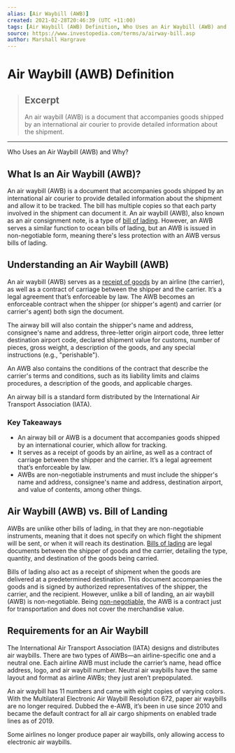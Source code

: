 ```yaml
---
alias: [Air Waybill (AWB)]
created: 2021-02-28T20:46:39 (UTC +11:00)
tags: [Air Waybill (AWB) Definition, Who Uses an Air Waybill (AWB) and Why?]
source: https://www.investopedia.com/terms/a/airway-bill.asp
author: Marshall Hargrave
---
```


# Air Waybill (AWB) Definition

> ## Excerpt
> An air waybill (AWB) is a document that accompanies goods shipped by an international air courier to provide detailed information about the shipment.

---

Who Uses an Air Waybill (AWB) and Why?
## What Is an Air Waybill (AWB)?

An air waybill (AWB) is a document that accompanies goods shipped by an international air courier to provide detailed information about the shipment and allow it to be tracked. The bill has multiple copies so that each party involved in the shipment can document it. An air waybill (AWB), also known as an air consignment note, is a type of [bill of lading](https://www.investopedia.com/terms/b/billoflading.asp). However, an AWB serves a similar function to ocean bills of lading, but an AWB is issued in non-negotiable form, meaning there's less protection with an AWB versus bills of lading.

## Understanding an Air Waybill (AWB)

An air waybill (AWB) serves as a [receipt of goods](https://www.investopedia.com/articles/investing/102413/cash-flow-statement-reviewing-cash-flow-operations.asp) by an airline (the carrier), as well as a contract of carriage between the shipper and the carrier. It’s a legal agreement that’s enforceable by law. The AWB becomes an enforceable contract when the shipper (or shipper's agent) and carrier (or carrier's agent) both sign the document. 

The airway bill will also contain the shipper's name and address, consignee's name and address, three-letter origin airport code, three letter destination airport code, declared shipment value for customs, number of pieces, gross weight, a description of the goods, and any special instructions (e.g., "perishable").

An AWB also contains the conditions of the contract that describe the carrier's terms and conditions, such as its liability limits and claims procedures, a description of the goods, and applicable charges.

An airway bill is a standard form distributed by the International Air Transport Association (IATA).

### Key Takeaways

-   An airway bill or AWB is a document that accompanies goods shipped by an international courier, which allow for tracking.
-   It serves as a receipt of goods by an airline, as well as a contract of carriage between the shipper and the carrier. It’s a legal agreement that’s enforceable by law.
-   AWBs are non-negotiable instruments and must include the shipper's name and address, consignee's name and address, destination airport, and value of contents, among other things.

## Air Waybill (AWB) vs. Bill of Landing

AWBs are unlike other bills of lading, in that they are non-negotiable instruments, meaning that it does not specify on which flight the shipment will be sent, or when it will reach its destination. [Bills of lading](https://www.investopedia.com/terms/b/billoflading.asp) are legal documents between the shipper of goods and the carrier, detailing the type, quantity, and destination of the goods being carried.

Bills of lading also act as a receipt of shipment when the goods are delivered at a predetermined destination. This document accompanies the goods and is signed by authorized representatives of the shipper, the carrier, and the recipient. However, unlike a bill of landing, an air waybill (AWB) is non-negotiable. Being [non-negotiable,](https://www.investopedia.com/terms/n/nonnegotiable.asp) the AWB is a contract just for transportation and does not cover the merchandise value.

## Requirements for an Air Waybill

The International Air Transport Association (IATA) designs and distributes air waybills. There are two types of AWBs—an airline-specific one and a neutral one. Each airline AWB must include the carrier’s name, head office address, logo, and air waybill number. Neutral air waybills have the same layout and format as airline AWBs; they just aren’t prepopulated.

An air waybill has 11 numbers and came with eight copies of varying colors. With the Multilateral Electronic Air Waybill Resolution 672, paper air waybills are no longer required. Dubbed the e-AWB, it’s been in use since 2010 and became the default contract for all air cargo shipments on enabled trade lines as of 2019.

Some airlines no longer produce paper air waybills, only allowing access to electronic air waybills.
